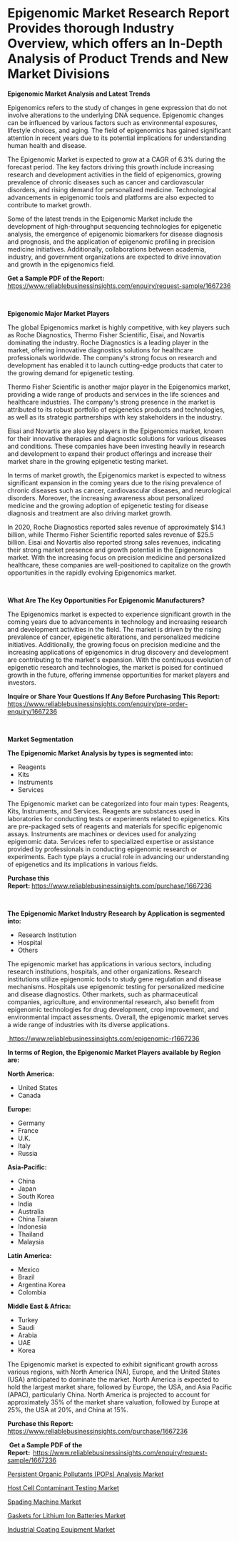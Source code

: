 <p><h1>Epigenomic Market Research Report Provides thorough Industry Overview, which offers an In-Depth Analysis of Product Trends and New Market Divisions</h1></p><p><strong>Epigenomic Market Analysis and Latest Trends</strong></p>
<p><p>Epigenomics refers to the study of changes in gene expression that do not involve alterations to the underlying DNA sequence. Epigenomic changes can be influenced by various factors such as environmental exposures, lifestyle choices, and aging. The field of epigenomics has gained significant attention in recent years due to its potential implications for understanding human health and disease.</p><p>The Epigenomic Market is expected to grow at a CAGR of 6.3% during the forecast period. The key factors driving this growth include increasing research and development activities in the field of epigenomics, growing prevalence of chronic diseases such as cancer and cardiovascular disorders, and rising demand for personalized medicine. Technological advancements in epigenomic tools and platforms are also expected to contribute to market growth.</p><p>Some of the latest trends in the Epigenomic Market include the development of high-throughput sequencing technologies for epigenetic analysis, the emergence of epigenomic biomarkers for disease diagnosis and prognosis, and the application of epigenomic profiling in precision medicine initiatives. Additionally, collaborations between academia, industry, and government organizations are expected to drive innovation and growth in the epigenomics field.</p></p>
<p><strong>Get a Sample PDF of the Report:&nbsp;</strong> <a href="https://www.reliablebusinessinsights.com/enquiry/request-sample/1667236">https://www.reliablebusinessinsights.com/enquiry/request-sample/1667236</a></p>
<p>&nbsp;</p>
<p><strong>Epigenomic Major Market Players</strong></p>
<p><p>The global Epigenomics market is highly competitive, with key players such as Roche Diagnostics, Thermo Fisher Scientific, Eisai, and Novartis dominating the industry. Roche Diagnostics is a leading player in the market, offering innovative diagnostics solutions for healthcare professionals worldwide. The company's strong focus on research and development has enabled it to launch cutting-edge products that cater to the growing demand for epigenetic testing.</p><p>Thermo Fisher Scientific is another major player in the Epigenomics market, providing a wide range of products and services in the life sciences and healthcare industries. The company's strong presence in the market is attributed to its robust portfolio of epigenetics products and technologies, as well as its strategic partnerships with key stakeholders in the industry.</p><p>Eisai and Novartis are also key players in the Epigenomics market, known for their innovative therapies and diagnostic solutions for various diseases and conditions. These companies have been investing heavily in research and development to expand their product offerings and increase their market share in the growing epigenetic testing market.</p><p>In terms of market growth, the Epigenomics market is expected to witness significant expansion in the coming years due to the rising prevalence of chronic diseases such as cancer, cardiovascular diseases, and neurological disorders. Moreover, the increasing awareness about personalized medicine and the growing adoption of epigenetic testing for disease diagnosis and treatment are also driving market growth.</p><p>In 2020, Roche Diagnostics reported sales revenue of approximately $14.1 billion, while Thermo Fisher Scientific reported sales revenue of $25.5 billion. Eisai and Novartis also reported strong sales revenues, indicating their strong market presence and growth potential in the Epigenomics market. With the increasing focus on precision medicine and personalized healthcare, these companies are well-positioned to capitalize on the growth opportunities in the rapidly evolving Epigenomics market.</p></p>
<p>&nbsp;</p>
<p><strong>What Are The Key Opportunities For Epigenomic Manufacturers?</strong></p>
<p><p>The Epigenomics market is expected to experience significant growth in the coming years due to advancements in technology and increasing research and development activities in the field. The market is driven by the rising prevalence of cancer, epigenetic alterations, and personalized medicine initiatives. Additionally, the growing focus on precision medicine and the increasing applications of epigenomics in drug discovery and development are contributing to the market's expansion. With the continuous evolution of epigenetic research and technologies, the market is poised for continued growth in the future, offering immense opportunities for market players and investors.</p></p>
<p><strong>Inquire or Share Your Questions If Any Before Purchasing This Report:</strong> <a href="https://www.reliablebusinessinsights.com/enquiry/pre-order-enquiry/1667236">https://www.reliablebusinessinsights.com/enquiry/pre-order-enquiry/1667236</a></p>
<p>&nbsp;</p>
<p><strong>Market Segmentation</strong></p>
<p><strong>The Epigenomic Market Analysis by types is segmented into:</strong></p>
<p><ul><li>Reagents</li><li>Kits</li><li>Instruments</li><li>Services</li></ul></p>
<p><p>The Epigenomic market can be categorized into four main types: Reagents, Kits, Instruments, and Services. Reagents are substances used in laboratories for conducting tests or experiments related to epigenetics. Kits are pre-packaged sets of reagents and materials for specific epigenomic assays. Instruments are machines or devices used for analyzing epigenomic data. Services refer to specialized expertise or assistance provided by professionals in conducting epigenomic research or experiments. Each type plays a crucial role in advancing our understanding of epigenetics and its implications in various fields.</p></p>
<p><strong>Purchase this Report:&nbsp;</strong><a href="https://www.reliablebusinessinsights.com/purchase/1667236">https://www.reliablebusinessinsights.com/purchase/1667236</a></p>
<p>&nbsp;</p>
<p><strong>The Epigenomic Market Industry Research by Application is segmented into:</strong></p>
<p><ul><li>Research Institution</li><li>Hospital</li><li>Others</li></ul></p>
<p><p>The epigenomic market has applications in various sectors, including research institutions, hospitals, and other organizations. Research institutions utilize epigenomic tools to study gene regulation and disease mechanisms. Hospitals use epigenomic testing for personalized medicine and disease diagnostics. Other markets, such as pharmaceutical companies, agriculture, and environmental research, also benefit from epigenomic technologies for drug development, crop improvement, and environmental impact assessments. Overall, the epigenomic market serves a wide range of industries with its diverse applications.</p></p>
<p><a href="https://www.reliablebusinessinsights.com/epigenomic-r1667236">&nbsp;https://www.reliablebusinessinsights.com/epigenomic-r1667236</a></p>
<p><strong>In terms of Region, the Epigenomic Market Players available by Region are:</strong></p>
<p>
    <p> <strong> North America: </strong>
        <ul>
            <li>United States</li>
            <li>Canada</li>
        </ul>
        </p> 
    <p> <strong> Europe: </strong>
        <ul>
            <li>Germany</li>
            <li>France</li>
            <li>U.K.</li>
            <li>Italy</li>
            <li>Russia</li>
        </ul>
        </p> 
    <p> <strong> Asia-Pacific: </strong>
        <ul>
            <li>China</li>
            <li>Japan</li>
            <li>South Korea</li>
            <li>India</li>
            <li>Australia</li>
            <li>China Taiwan</li>
            <li>Indonesia</li>
            <li>Thailand</li>
            <li>Malaysia</li>
        </ul>
        </p> 
    <p> <strong> Latin America: </strong>
        <ul>
            <li>Mexico</li>
            <li>Brazil</li>
            <li>Argentina Korea</li>
            <li>Colombia</li>
        </ul>
        </p> 
    <p> <strong> Middle East & Africa: </strong>
        <ul>
            <li>Turkey</li>
            <li>Saudi</li>
            <li>Arabia</li>
            <li>UAE</li>
            <li>Korea</li>
        </ul>
    </p>
    </p>
<p><p>The Epigenomic market is expected to exhibit significant growth across various regions, with North America (NA), Europe, and the United States (USA) anticipated to dominate the market. North America is expected to hold the largest market share, followed by Europe, the USA, and Asia Pacific (APAC), particularly China. North America is projected to account for approximately 35% of the market share valuation, followed by Europe at 25%, the USA at 20%, and China at 15%.</p></p>
<p><strong>Purchase this Report: </strong><a href="https://www.reliablebusinessinsights.com/purchase/1667236">https://www.reliablebusinessinsights.com/purchase/1667236</a></p>
<p>&nbsp;<strong>Get a Sample PDF of the Report:&nbsp;&nbsp;</strong><a href="https://www.reliablebusinessinsights.com/enquiry/request-sample/1667236">https://www.reliablebusinessinsights.com/enquiry/request-sample/1667236</a></p>
<p><strong></strong></p>
<p><p><a href="https://www.linkedin.com/pulse/insights-persistent-organic-pollutants-pops-analysis-industry-ldi8f?trackingId=y%2BkVHhMDTZibtAuUiI4XTg%3D%3D">Persistent Organic Pollutants (POPs) Analysis Market</a></p><p><a href="https://github.com/lylyparadise/Market-Research-Report-List-4/blob/main/host-cell-contaminant-testing-market.md">Host Cell Contaminant Testing Market</a></p><p><a href="https://www.linkedin.com/pulse/spading-machine-market-outlook-complete-industry-analysis-p7bue?trackingId=d8p7Kgf6QoadV2tDJkr%2F5A%3D%3D">Spading Machine Market</a></p><p><a href="https://www.linkedin.com/pulse/global-gaskets-lithium-ion-batteries-market-status-ixjfe?trackingId=0K9NSH2zRcyRWGPIB5rUKw%3D%3D">Gaskets for Lithium Ion Batteries Market</a></p><p><a href="https://github.com/GroverBarry/Market-Research-Report-List-6/blob/main/industrial-coating-equipment-market.md">Industrial Coating Equipment Market</a></p></p>